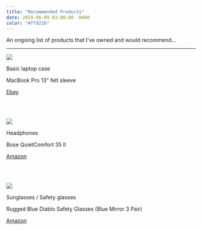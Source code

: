 ```yaml
---
title: "Recommended Products"
date: 2019-06-09 03:00:00 -0400
color: "#ff9216"
---
```


An ongoing list of products that I've owned and would recommend...

---

![](https://files.elliott.computer/images/felt-laptop-case.jpg)

Basic laptop case

MacBook Pro 13" felt sleeve

[Ebay](https://rover.ebay.com/rover/1/710-53481-19255-0/1?icep_id=114&ipn=icep&toolid=20004&campid=5338547922&mpre=https%3A%2F%2Fwww.ebay.co.uk%2Fitm%2F272120004984)

<br /><br />


![](https://files.elliott.computer/images/bose-headphones.jpg)

Headphones

Bose QuietComfort 35 II

[Amazon](https://amzn.to/31kgeJg)

<br /><br />


![](https://files.elliott.computer/images/safety-glasses.jpg)

Sunglasses / Safety glasses

Rugged Blue Diablo Safety Glasses (Blue Mirror 3 Pair)

[Amazon](https://amzn.to/2X4RFRr)

<br /><br />